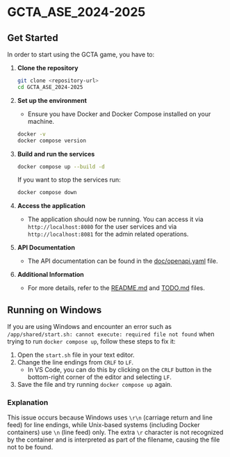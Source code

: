 # GCTA_ASE_2024-2025

## Get Started

In order to start using the GCTA game, you have to:

1. **Clone the repository**
    ```sh
    git clone <repository-url>
    cd GCTA_ASE_2024-2025
    ```

2. **Set up the environment**
    - Ensure you have Docker and Docker Compose installed on your machine.
    ```sh
    docker -v
    docker compose version
    ```
3. **Build and run the services**
    ```sh
    docker compose up --build -d
    ```
    If you want to stop the services run:
    ```sh
    docker compose down
    ```

4. **Access the application**
    - The application should now be running. You can access it via `http://localhost:8080` for the user services and via `http://localhost:8081` for the admin related operations.

5. **API Documentation**
    - The API documentation can be found in the [doc/openapi.yaml](doc/openapi.yaml) file.

6. **Additional Information**
    - For more details, refer to the [README.md](README.md) and [TODO.md](TODO.md) files.

## Running on Windows

If you are using Windows and encounter an error such as `/app/shared/start.sh: cannot execute: required file not found` when trying to run `docker compose up`, follow these steps to fix it:

1. Open the `start.sh` file in your text editor.
2. Change the line endings from `CRLF` to `LF`.
    - In VS Code, you can do this by clicking on the `CRLF` button in the bottom-right corner of the editor and selecting `LF`.
3. Save the file and try running `docker compose up` again.

### Explanation

This issue occurs because Windows uses `\r\n` (carriage return and line feed) for line endings, while Unix-based systems (including Docker containers) use `\n` (line feed) only. The extra `\r` character is not recognized by the container and is interpreted as part of the filename, causing the file not to be found.